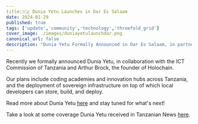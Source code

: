```yaml
---
title:🇹🇿 Dunia Yetu Launches in Dar Es Salaam
date: 2024-01-29
published: true
tags: ['update','community','technology','threefold_grid']
cover_image: ./images/duniayetulaunchdar.png
canonical_url: false
description: "Dunia Yetu Formally Announced in Dar Es Salaam, in partnership with Tanzania's ICT Commission and Holochain founder, Arthur Brock."
---
```


Recently we formally announced Dunia Yetu, in collaboration with the ICT Commission of Tanzania and Arthur Brock, the founder of Holochain.

Our plans include coding academies and innovation hubs across Tanzania, and the deployment of sovereign infrastructure on top of which local developers can store, build, and deploy.

Read more about Dunia Yetu [here](https://www.threefold.io/blog/dunia-yetu/) and stay tuned for what's next!

Take a look at some coverage Dunia Yetu received in Tanzanian News [here](https://www.youtube.com/watch?v=qqYFAa2NXLg&t=895s).
